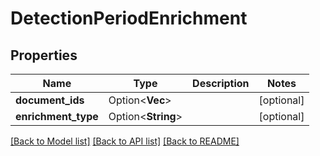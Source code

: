 # DetectionPeriodEnrichment

## Properties

Name | Type | Description | Notes
------------ | ------------- | ------------- | -------------
**document_ids** | Option<**Vec<String>**> |  | [optional]
**enrichment_type** | Option<**String**> |  | [optional]

[[Back to Model list]](../README.md#documentation-for-models) [[Back to API list]](../README.md#documentation-for-api-endpoints) [[Back to README]](../README.md)


